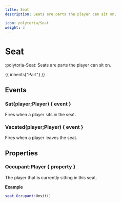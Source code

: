 ```yaml
---
title: Seat
description: Seats are parts the player can sit on.

icon: polytoria/Seat
weight: 3
---
```


# Seat

:polytoria-Seat: Seats are parts the player can sit on.

{{ inherits("Part") }}

## Events

### Sat(player;Player) { event }

Fires when a player sits in the seat.

### Vacated(player;Player) { event }

Fires when a player leaves the seat.

## Properties

### Occupant:Player { property }

The player that is currently sitting in this seat.

**Example**

```lua
seat.Occupant:Unsit()
```
